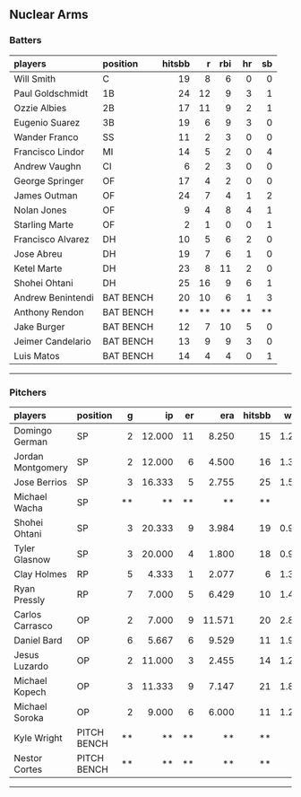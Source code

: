 ## Nuclear Arms

### Batters

 
|players           |position  | hitsbb|  r| rbi| hr| sb| 
|:-----------------|:---------|------:|--:|---:|--:|--:| 
|Will Smith        |C         |     19|  8|   6|  0|  0| 
|Paul Goldschmidt  |1B        |     24| 12|   9|  3|  1| 
|Ozzie Albies      |2B        |     17| 11|   9|  2|  1| 
|Eugenio Suarez    |3B        |     19|  6|   9|  3|  0| 
|Wander Franco     |SS        |     11|  2|   3|  0|  0| 
|Francisco Lindor  |MI        |     14|  5|   2|  0|  4| 
|Andrew Vaughn     |CI        |      6|  2|   3|  0|  0| 
|George Springer   |OF        |     17|  4|   2|  0|  0| 
|James Outman      |OF        |     24|  7|   4|  1|  2| 
|Nolan Jones       |OF        |      9|  4|   8|  4|  1| 
|Starling Marte    |OF        |      2|  1|   0|  0|  1| 
|Francisco Alvarez |DH        |     10|  5|   6|  2|  0| 
|Jose Abreu        |DH        |     19|  7|   6|  1|  0| 
|Ketel Marte       |DH        |     23|  8|  11|  2|  0| 
|Shohei Ohtani     |DH        |     25| 16|   9|  6|  1| 
|Andrew Benintendi |BAT BENCH |     20| 10|   6|  1|  3| 
|Anthony Rendon    |BAT BENCH |     **| **|  **| **| **| 
|Jake Burger       |BAT BENCH |     12|  7|  10|  5|  0| 
|Jeimer Candelario |BAT BENCH |     13|  9|   9|  3|  0| 
|Luis Matos        |BAT BENCH |     14|  4|   4|  0|  1| 


* * *

### Pitchers

 
|players           |position    |  g|     ip| er|    era| hitsbb|  whip| so|  w| sv| 
|:-----------------|:-----------|--:|------:|--:|------:|------:|-----:|--:|--:|--:| 
|Domingo German    |SP          |  2| 12.000| 11|  8.250|     15| 1.250| 18|  0|  0| 
|Jordan Montgomery |SP          |  2| 12.000|  6|  4.500|     16| 1.333|  9|  0|  0| 
|Jose Berrios      |SP          |  3| 16.333|  5|  2.755|     25| 1.531| 16|  0|  0| 
|Michael Wacha     |SP          | **|     **| **|     **|     **|    **| **| **| **| 
|Shohei Ohtani     |SP          |  3| 20.333|  9|  3.984|     19| 0.934| 24|  2|  0| 
|Tyler Glasnow     |SP          |  3| 20.000|  4|  1.800|     18| 0.900| 24|  2|  0| 
|Clay Holmes       |RP          |  5|  4.333|  1|  2.077|      6| 1.385|  3|  0|  4| 
|Ryan Pressly      |RP          |  7|  7.000|  5|  6.429|     10| 1.429|  8|  1|  4| 
|Carlos Carrasco   |OP          |  2|  7.000|  9| 11.571|     20| 2.857|  7|  0|  0| 
|Daniel Bard       |OP          |  6|  5.667|  6|  9.529|     11| 1.941|  6|  1|  0| 
|Jesus Luzardo     |OP          |  2| 11.000|  3|  2.455|     14| 1.273| 15|  0|  0| 
|Michael Kopech    |OP          |  3| 11.333|  9|  7.147|     21| 1.853| 10|  1|  0| 
|Michael Soroka    |OP          |  2|  9.000|  6|  6.000|     11| 1.222|  7|  1|  0| 
|Kyle Wright       |PITCH BENCH | **|     **| **|     **|     **|    **| **| **| **| 
|Nestor Cortes     |PITCH BENCH | **|     **| **|     **|     **|    **| **| **| **| 


* * *


